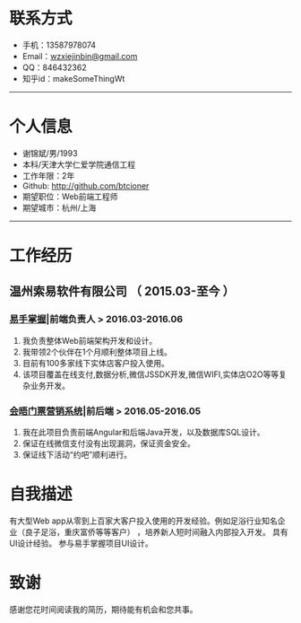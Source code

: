 # 联系方式

- 手机：13587978074
- Email：wzxiejinbin@gmail.com
- QQ：846432362
- 知乎id：makeSomeThingWt

---

# 个人信息

 - 谢锦斌/男/1993
 - 本科/天津大学仁爱学院通信工程
 - 工作年限：2年
 - Github: http://github.com/btcioner 
 - 期望职位：Web前端工程师
 - 期望城市：杭州/上海

---

# 工作经历


## 温州索易软件有限公司 （  2015.03-至今 ）

### [易手掌握](http://www.91yszw.com/)|前端负责人 > 2016.03-2016.06
1.	我负责整体Web前端架构开发和设计。
2.	我带领2个伙伴在1个月顺利整体项目上线。
3.	目前有100多家线下实体店客户投入使用。
4.	该项目覆盖在线支付,数据分析,微信JSSDK开发,微信WIFI,实体店O2O等等复杂业务开发。


### [会晤门票营销系统](https://open.weixin.qq.com/connect/oauth2/authorize?appid=wx321e80cdefb8459e&redirect_uri=http://www.91yszw.com/meeting/applie/getcode&response_type=code&scope=snsapi_base&state=1#wechat_redirect)|前后端 > 2016.05-2016.05
1.	我在此项目负责前端Angular和后端Java开发，以及数据库SQL设计。
2.	保证在线微信支付没有出现漏洞，保证资金安全。
3.	保证线下活动“约吧”顺利进行。

# 自我描述 
有大型Web app从零到上百家大客户投入使用的开发经验。例如足浴行业知名企业（良子足浴，重庆富侨等等客户） ，培养新人短时间融入内部投入开发。 具有UI设计经验。 参与易手掌握项目UI设计。

# 致谢
感谢您花时间阅读我的简历，期待能有机会和您共事。
